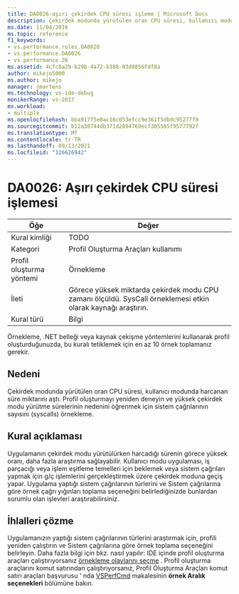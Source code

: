 ```yaml
---
title: DA0026-aşırı çekirdek CPU süresi işleme | Microsoft Docs
description: Çekirdek modunda yürütülen oran CPU süresi, kullanıcı modunda harcanan süre miktarını aştı.
ms.date: 11/04/2016
ms.topic: reference
f1_keywords:
- vs.performance.rules.DA0026
- vs.performance.DA0026
- vs.performance.26
ms.assetid: 4cfc8a29-b29b-4a72-b386-03d8856fdf8a
author: mikejo5000
ms.author: mikejo
manager: jmartens
ms.technology: vs-ide-debug
monikerRange: vs-2017
ms.workload:
- multiple
ms.openlocfilehash: bba917f5e0ac16c053efcc9e361f5dbdc95277f0
ms.sourcegitcommit: b12a38744db371d2894769ecf305585f9577792f
ms.translationtype: MT
ms.contentlocale: tr-TR
ms.lasthandoff: 09/13/2021
ms.locfileid: "126626942"
---
```

# <a name="da0026-excessive-kernel-cpu-time-processing"></a>DA0026: Aşırı çekirdek CPU süresi işlemesi

|Öğe|Değer|
|-|-|
|Kural kimliği|TODO|
|Kategori|Profil Oluşturma Araçları kullanımı|
|Profil oluşturma yöntemi|Örnekleme|
|İleti|Görece yüksek miktarda çekirdek modu CPU zamanı ölçüldü. SysCall örneklemesi etkin olarak kaynağı araştırın.|
|Kural türü|Bilgi|

 Örnekleme, .NET belleği veya kaynak çekişme yöntemlerini kullanarak profil oluşturduğunuzda, bu kuralı tetiklemek için en az 10 örnek toplamanız gerekir.

## <a name="cause"></a>Nedeni
 Çekirdek modunda yürütülen oran CPU süresi, kullanıcı modunda harcanan süre miktarını aştı. Profil oluşturmayı yeniden deneyin ve yüksek çekirdek modu yürütme sürelerinin nedenini öğrenmek için sistem çağrılarının sayısını (syscalls) örnekleme.

## <a name="rule-description"></a>Kural açıklaması
 Uygulamanın çekirdek modu yürütülürken harcadığı sürenin görece yüksek oranı, daha fazla araştırma sağlayabilir. Kullanıcı modu uygulaması, iş parçacığı veya işlem eşitleme temelleri için beklemek veya sistem çağrıları yapmak için g/ç işlemlerini gerçekleştirmek üzere çekirdek moduna geçiş yapar. Uygulama yaptığı sistem çağrılarının türlerini ve Sistem çağrılarına göre örnek çağrı yığınları toplama seçeneğini belirlediğinizde bunlardan sorumlu olan işlevleri araştırabilirsiniz.

## <a name="how-to-fix-violations"></a>İhlalleri çözme
 Uygulamanızın yaptığı sistem çağrılarının türlerini araştırmak için, profili yeniden çalıştırın ve Sistem çağrılarına göre örnek toplama seçeneğini belirleyin. Daha fazla bilgi için bkz. nasıl yapılır: IDE içinde profil oluşturma araçları çalıştırıyorsanız [örnekleme olaylarını seçme](../profiling/how-to-choose-sampling-events.md) . Profil oluşturma araçlarını komut satırından çalıştırıyorsanız, Profil Oluşturma Araçları komut satırı araçları başvurusu ' nda [VSPerfCmd](../profiling/vsperfcmd.md) makalesinin **örnek Aralık seçenekleri** bölümüne bakın.
